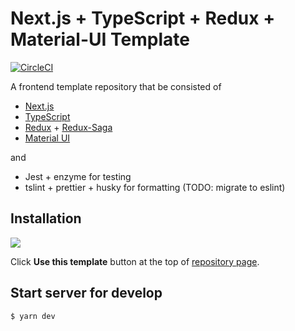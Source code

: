 # Next.js + TypeScript + Redux + Material-UI Template

[![CircleCI](https://circleci.com/gh/mpppk/next-ts-redux-material.svg?style=svg)](https://circleci.com/gh/mpppk/next-ts-redux-material)

A frontend template repository that be consisted of

- [Next.js](https://nextjs.org/)
- [TypeScript](https://www.typescriptlang.org/)
- [Redux](https://redux.js.org/) + [Redux-Saga](https://redux-saga.js.org/)
- [Material UI](https://material-ui.com/)

and

- Jest + enzyme for testing
- tslint + prettier + husky for formatting (TODO: migrate to eslint)

## Installation

![](https://github.com/mpppk/next-ts-redux-material/wiki/images/use_this_template_button.png)

Click **Use this template** button at the top of [repository page](https://github.com/mpppk/next-ts-redux-material).

## Start server for develop

```shell
$ yarn dev
```
